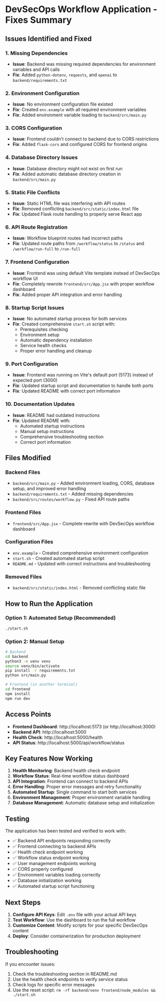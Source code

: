 # DevSecOps Workflow Application - Fixes Summary

## Issues Identified and Fixed

### 1. **Missing Dependencies**
- **Issue**: Backend was missing required dependencies for environment variables and API calls
- **Fix**: Added `python-dotenv`, `requests`, and `openai` to `backend/requirements.txt`

### 2. **Environment Configuration**
- **Issue**: No environment configuration file existed
- **Fix**: Created `env.example` with all required environment variables
- **Fix**: Added environment variable loading to `backend/src/main.py`

### 3. **CORS Configuration**
- **Issue**: Frontend couldn't connect to backend due to CORS restrictions
- **Fix**: Added `flask-cors` and configured CORS for frontend origins

### 4. **Database Directory Issues**
- **Issue**: Database directory might not exist on first run
- **Fix**: Added automatic database directory creation in `backend/src/main.py`

### 5. **Static File Conflicts**
- **Issue**: Static HTML file was interfering with API routes
- **Fix**: Removed conflicting `backend/src/static/index.html` file
- **Fix**: Updated Flask route handling to properly serve React app

### 6. **API Route Registration**
- **Issue**: Workflow blueprint routes had incorrect paths
- **Fix**: Updated route paths from `/workflow/status` to `/status` and `/workflow/run-full` to `/run-full`

### 7. **Frontend Configuration**
- **Issue**: Frontend was using default Vite template instead of DevSecOps workflow UI
- **Fix**: Completely rewrote `frontend/src/App.jsx` with proper workflow dashboard
- **Fix**: Added proper API integration and error handling

### 8. **Startup Script Issues**
- **Issue**: No automated startup process for both services
- **Fix**: Created comprehensive `start.sh` script with:
  - Prerequisites checking
  - Environment setup
  - Automatic dependency installation
  - Service health checks
  - Proper error handling and cleanup

### 9. **Port Configuration**
- **Issue**: Frontend was running on Vite's default port (5173) instead of expected port (3000)
- **Fix**: Updated startup script and documentation to handle both ports
- **Fix**: Updated README with correct port information

### 10. **Documentation Updates**
- **Issue**: README had outdated instructions
- **Fix**: Updated README with:
  - Automated startup instructions
  - Manual setup instructions
  - Comprehensive troubleshooting section
  - Correct port information

## Files Modified

### Backend Files
- `backend/src/main.py` - Added environment loading, CORS, database setup, and improved error handling
- `backend/requirements.txt` - Added missing dependencies
- `backend/src/routes/workflow.py` - Fixed API route paths

### Frontend Files
- `frontend/src/App.jsx` - Complete rewrite with DevSecOps workflow dashboard

### Configuration Files
- `env.example` - Created comprehensive environment configuration
- `start.sh` - Created automated startup script
- `README.md` - Updated with correct instructions and troubleshooting

### Removed Files
- `backend/src/static/index.html` - Removed conflicting static file

## How to Run the Application

### Option 1: Automated Setup (Recommended)
```bash
./start.sh
```

### Option 2: Manual Setup
```bash
# Backend
cd backend
python3 -m venv venv
source venv/bin/activate
pip install -r requirements.txt
python src/main.py

# Frontend (in another terminal)
cd frontend
npm install
npm run dev
```

## Access Points
- **Frontend Dashboard**: http://localhost:5173 (or http://localhost:3000)
- **Backend API**: http://localhost:5000
- **Health Check**: http://localhost:5000/health
- **API Status**: http://localhost:5000/api/workflow/status

## Key Features Now Working

1. **Health Monitoring**: Backend health check endpoint
2. **Workflow Status**: Real-time workflow status dashboard
3. **API Integration**: Frontend can connect to backend APIs
4. **Error Handling**: Proper error messages and retry functionality
5. **Automated Startup**: Single command to start both services
6. **Environment Management**: Proper environment variable handling
7. **Database Management**: Automatic database setup and initialization

## Testing

The application has been tested and verified to work with:
- ✅ Backend API endpoints responding correctly
- ✅ Frontend connecting to backend APIs
- ✅ Health check endpoint working
- ✅ Workflow status endpoint working
- ✅ User management endpoints working
- ✅ CORS properly configured
- ✅ Environment variables loading correctly
- ✅ Database initialization working
- ✅ Automated startup script functioning

## Next Steps

1. **Configure API Keys**: Edit `.env` file with your actual API keys
2. **Test Workflow**: Use the dashboard to run the full workflow
3. **Customize Content**: Modify scripts for your specific DevSecOps content
4. **Deploy**: Consider containerization for production deployment

## Troubleshooting

If you encounter issues:
1. Check the troubleshooting section in README.md
2. Use the health check endpoints to verify service status
3. Check logs for specific error messages
4. Use the reset script: `rm -rf backend/venv frontend/node_modules && ./start.sh`
